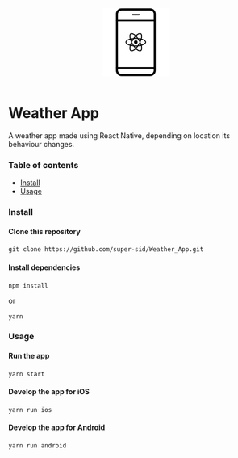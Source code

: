 <p align="center">
  <img src="https://raw.githubusercontent.com/alexdevero/react-native-expo-starter/master/docs/react-native-expo-starter-logo.png" width="135" align="center">
  <br>
  <br>
</p>

# Weather App

A weather app made using React Native, depending on location its behaviour changes.

### Table of contents

- [Install](#install)
- [Usage](#usage)

### Install

#### Clone this repository

```
git clone https://github.com/super-sid/Weather_App.git
```

#### Install dependencies

```
npm install
```

or

```
yarn
```

### Usage

#### Run the app

```
yarn start
```

#### Develop the app for iOS

```
yarn run ios
```

#### Develop the app for Android

```
yarn run android
```
